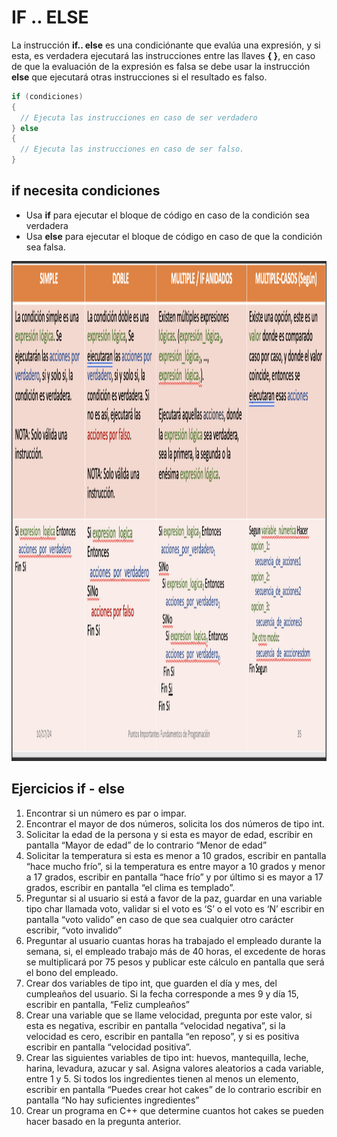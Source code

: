 # IF .. ELSE

La instrucción **if.. else** es una condiciónante que evalúa una expresión, y si esta, es verdadera ejecutará las instrucciones entre las llaves **{ }**, en caso de que la evaluación de la expresión es falsa se debe usar la instrucción **else** que ejecutará otras instrucciones si el resultado es falso.

```C++
if (condiciones)
{
  // Ejecuta las instrucciones en caso de ser verdadero
} else
{
  // Ejecuta las instrucciones en caso de ser falso.
}
```

## if necesita condiciones

* Usa **if** para ejecutar el bloque de código en caso de la condición sea verdadera
* Usa **else** para ejecutar el bloque de código en caso de que la condición sea falsa.

<p align="center">
<img src="https://github.com/josblax/FP/blob/main/imagenes/ifelse2.png" alt="Layout app" width="1024" height="800">
</p>

## Ejercicios if - else

1.	Encontrar si un número es par o impar.
2.	Encontrar el mayor de dos números, solicita los dos números de tipo int.
3.	Solicitar la edad de la persona y si esta es mayor de edad, escribir en pantalla “Mayor de edad” de lo contrario “Menor de edad”
4.	Solicitar la temperatura si esta es menor a 10 grados, escribir en pantalla “hace mucho frío”, si la temperatura es entre mayor a 10 grados y menor a 17 grados, escribir en pantalla “hace frío” y por último si es mayor a 17 grados, escribir en pantalla “el clima es templado”.
5.	Preguntar si al usuario si está a favor de la paz, guardar en una variable tipo char llamada voto, validar si el voto es ‘S’ o el voto es ‘N’ escribir en pantalla “voto valido” en caso de que sea cualquier otro carácter escribir, “voto invalido”
6.	Preguntar al usuario cuantas horas ha trabajado el empleado durante la semana, si, el empleado trabajo más de 40 horas, el excedente de horas se multiplicará por 75 pesos y publicar este cálculo en pantalla que será el bono del empleado.
7.	Crear dos variables de tipo int, que guarden el día y mes, del cumpleaños del usuario. Si la fecha corresponde a mes 9 y día 15, escribir en pantalla, “Feliz cumpleaños”
8.	Crear una variable que se llame velocidad, pregunta por este valor, si esta es negativa, escribir en pantalla “velocidad negativa”, si la velocidad es cero, escribir en pantalla “en reposo”, y si es positiva escribir en pantalla “velocidad positiva”.
9.	Crear las siguientes variables de tipo int: huevos, mantequilla, leche, harina, levadura, azucar y sal. Asigna valores aleatorios a cada variable, entre 1 y 5. Si todos los ingredientes tienen al menos un elemento, escribir en pantalla “Puedes crear hot cakes” de lo contrario escribir en pantalla “No hay suficientes ingredientes”
10.	Crear un programa en C++ que determine cuantos hot cakes se pueden hacer basado en la pregunta anterior. 

